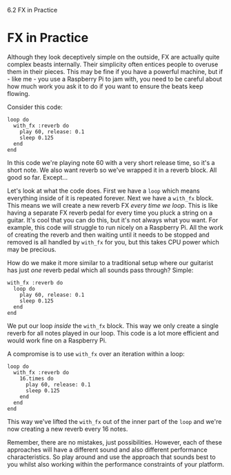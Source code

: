 6.2 FX in Practice

# FX in Practice

Although they look deceptively simple on the outside, FX are actually
quite complex beasts internally. Their simplicity often entices people
to overuse them in their pieces. This may be fine if you have a
powerful machine, but if - like me - you use a Raspberry Pi to jam
with, you need to be careful about how much work you ask it to do if
you want to ensure the beats keep flowing.

Consider this code:

```
loop do
  with_fx :reverb do
    play 60, release: 0.1
    sleep 0.125
  end
end
```

In this code we're playing note 60 with a very short release time, so
it's a short note. We also want reverb so we've wrapped it in a reverb
block. All good so far. Except...

Let's look at what the code does. First we have a `loop` which means
everything inside of it is repeated forever. Next we have a `with_fx`
block. This means we will create a new reverb FX *every time we
loop*. This is like having a separate FX reverb pedal for every time you
pluck a string on a guitar. It's cool that you can do this, but it's not
always what you want. For example, this code will struggle to run nicely
on a Raspberry Pi. All the work of creating the reverb and then waiting
until it needs to be stopped and removed is all handled by `with_fx` for
you, but this takes CPU power which may be precious.

How do we make it more similar to a traditional setup where our
guitarist has just *one* reverb pedal which all sounds pass through?
Simple:

```
with_fx :reverb do
  loop do
    play 60, release: 0.1
    sleep 0.125
  end
end
```

We put our loop *inside* the `with_fx` block. This way we only create
a single reverb for all notes played in our loop. This code is a lot
more efficient and would work fine on a Raspberry Pi.

A compromise is to use `with_fx` over an iteration within a loop:

```
loop do
  with_fx :reverb do
    16.times do
      play 60, release: 0.1
      sleep 0.125
    end
  end
end
```

This way we've lifted the `with_fx` out of the inner part of the `loop`
and we're now creating a new reverb every 16 notes.

Remember, there are no mistakes, just possibilities. However, each of
these approaches will have a different sound and also different
performance characteristics. So play around and use the approach that
sounds best to you whilst also working within the performance
constraints of your platform.
